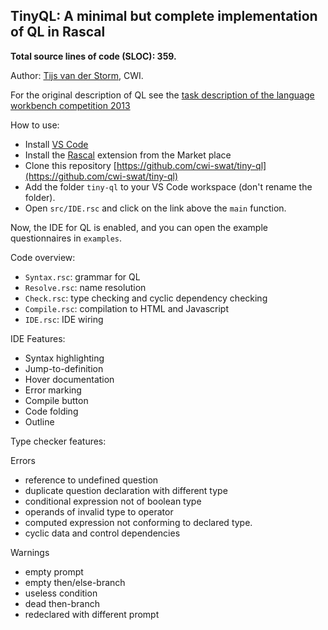## TinyQL: A minimal but complete implementation of QL in Rascal

**Total source lines of code (SLOC): 359.**

Author: [Tijs van der Storm](mailto:storm@cwi.nl), CWI.

For the original description of QL see the [task description of the language workbench competition 2013](https://github.com/judithmichael/lwb25/blob/main/ChallengeTask.pdf)

How to use:
- Install [VS Code](https://code.visualstudio.com/)
- Install the [Rascal](https://www.rascal-mpl.org/docs/GettingStarted/DownloadAndInstallation/) extension from the Market place
- Clone this repository [https://github.com/cwi-swat/tiny-ql](https://github.com/cwi-swat/tiny-ql)
- Add the folder `tiny-ql` to your VS Code workspace (don't rename the folder).
- Open `src/IDE.rsc` and click on the link above the `main` function.

Now, the IDE for QL is enabled, and you can open the example questionnaires in `examples`.

Code overview:
- `Syntax.rsc`: grammar for QL
- `Resolve.rsc`: name resolution
- `Check.rsc`: type checking and cyclic dependency checking
- `Compile.rsc`: compilation to HTML and Javascript
- `IDE.rsc`: IDE wiring

IDE Features:
- Syntax highlighting
- Jump-to-definition
- Hover documentation
- Error marking
- Compile button
- Code folding
- Outline

Type checker features:

Errors
- reference to undefined question
- duplicate question declaration with different type
- conditional expression not of boolean type 
- operands of invalid type to operator
- computed expression not conforming to declared type.
- cyclic data and control dependencies

Warnings
- empty prompt
- empty then/else-branch
- useless condition
- dead then-branch
- redeclared with different prompt


